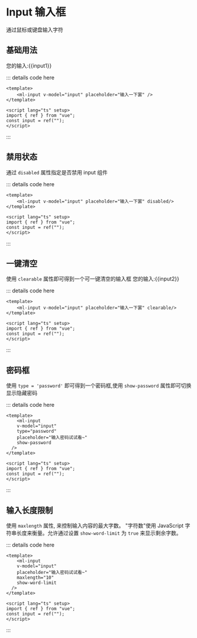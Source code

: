 <script lang="ts" setup>
import { ref } from "vue";
const input1 = ref("");
const input2 = ref("");
const input3 = ref("");
const input4 = ref("456");
</script>

# Input 输入框

通过鼠标或键盘输入字符

## 基础用法

<ml-input v-model="input1" placeholder="输入一下罢" />
您的输入:{{input1}}

::: details code here

```vue:line-numbers
<template>
    <ml-input v-model="input" placeholder="输入一下罢" />
</template>

<script lang="ts" setup>
import { ref } from "vue";
const input = ref("");
</script>
```

:::

## 禁用状态

通过 `disabled` 属性指定是否禁用 input 组件
<ml-input v-model="input1" placeholder="输入一下罢" disabled/>

::: details code here

```vue:line-numbers
<template>
    <ml-input v-model="input" placeholder="输入一下罢" disabled/>
</template>

<script lang="ts" setup>
import { ref } from "vue";
const input = ref("");
</script>
```

:::

## 一键清空

使用 `clearable` 属性即可得到一个可一键清空的输入框
<ml-input v-model="input2" placeholder="输入一下罢" clearable/>
您的输入:{{input2}}

::: details code here

```vue:line-numbers
<template>
    <ml-input v-model="input" placeholder="输入一下罢" clearable/>
</template>

<script lang="ts" setup>
import { ref } from "vue";
const input = ref("");
</script>
```

:::

## 密码框

使用 `type = 'password'` 即可得到一个密码框,使用 `show-password` 属性即可切换显示隐藏密码

<form action=''>
<ml-input
    v-model="input3"
    type="password"
    placeholder="输入密码试试看~"
    show-password
    max=5
  />
</form>

::: details code here

```vue:line-numbers
<template>
    <ml-input
    v-model="input"
    type="password"
    placeholder="输入密码试试看~"
    show-password
  />
</template>

<script lang="ts" setup>
import { ref } from "vue";
const input = ref("");
</script>
```

:::

## 输入长度限制

使用 `maxlength` 属性, 来控制输入内容的最大字数。 "字符数"使用 JavaScript 字符串长度来衡量。允许通过设置 `show-word-limit` 为 `true` 来显示剩余字数。

<ml-input
    v-model="input4"
    placeholder="输入密码试试看~"
    maxlength="10"
    show-word-limit
  />

::: details code here

```vue:line-numbers
<template>
    <ml-input
    v-model="input"
    placeholder="输入密码试试看~"
    maxlength="10"
    show-word-limit
  />
</template>

<script lang="ts" setup>
import { ref } from "vue";
const input = ref("");
</script>
```

:::
